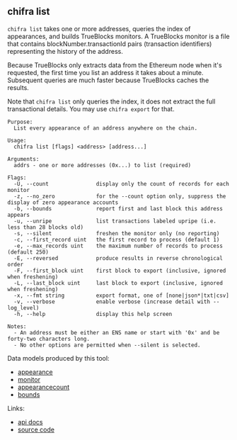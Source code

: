 ## chifra list

<!-- markdownlint-disable MD041 -->
`chifra list` takes one or more addresses, queries the index of appearances, and builds TrueBlocks
monitors. A TrueBlocks monitor is a file that contains blockNumber.transactionId pairs (transaction
identifiers) representing the history of the address.

Because TrueBlocks only extracts data from the Ethereum node when it's requested, the first time
you list an address it takes about a minute. Subsequent queries are much faster because TrueBlocks
caches the results.

Note that `chifra list` only queries the index, it does not extract the full transactional details.
You may use `chifra export` for that.

```[plaintext]
Purpose:
  List every appearance of an address anywhere on the chain.

Usage:
  chifra list [flags] <address> [address...]

Arguments:
  addrs - one or more addresses (0x...) to list (required)

Flags:
  -U, --count               display only the count of records for each monitor
  -z, --no_zero             for the --count option only, suppress the display of zero appearance accounts
  -b, --bounds              report first and last block this address appears
  -u, --unripe              list transactions labeled upripe (i.e. less than 28 blocks old)
  -s, --silent              freshen the monitor only (no reporting)
  -c, --first_record uint   the first record to process (default 1)
  -e, --max_records uint    the maximum number of records to process (default 250)
  -E, --reversed            produce results in reverse chronological order
  -F, --first_block uint    first block to export (inclusive, ignored when freshening)
  -L, --last_block uint     last block to export (inclusive, ignored when freshening)
  -x, --fmt string          export format, one of [none|json*|txt|csv]
  -v, --verbose             enable verbose (increase detail with --log_level)
  -h, --help                display this help screen

Notes:
  - An address must be either an ENS name or start with '0x' and be forty-two characters long.
  - No other options are permitted when --silent is selected.
```

Data models produced by this tool:

- [appearance](/data-model/accounts/#appearance)
- [monitor](/data-model/accounts/#monitor)
- [appearancecount](/data-model/accounts/#appearancecount)
- [bounds](/data-model/accounts/#bounds)

Links:

- [api docs](/api/#operation/accounts-list)
- [source code](https://github.com/TrueBlocks/trueblocks-core/tree/master/src/apps/chifra/internal/list)


